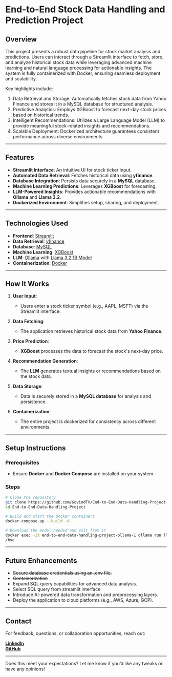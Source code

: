 # **End-to-End Stock Data Handling and Prediction Project**

## **Overview**
This project presents a robust data pipeline for stock market analysis and predictions. Users can interact through a Streamlit interface to fetch, store, and analyze historical stock data while leveraging advanced machine learning and natural language processing for actionable insights. The system is fully containerized with Docker, ensuring seamless deployment and scalability.

Key highlights include:

1. Data Retrieval and Storage: Automatically fetches stock data from Yahoo Finance and stores it in a MySQL database for structured analysis.
2. Predictive Analytics: Employs XGBoost to forecast next-day stock prices based on historical trends.
3. Intelligent Recommendations: Utilizes a Large Language Model (LLM) to provide meaningful stock-related insights and recommendations.
4. Scalable Deployment: Dockerized architecture guarantees consistent performance across diverse environments

---

## **Features**
- **Streamlit Interface**: An intuitive UI for stock ticker input.
- **Automated Data Retrieval**: Fetches historical data using **yfinance**.
- **Database Integration**: Persists data securely in a **MySQL** database.
- **Machine Learning Predictions**: Leverages **XGBoost** for forecasting.
- **LLM-Powered Insights**: Provides actionable recommendations with **Ollama** and **Llama 3.2**.
- **Dockerized Environment**: Simplifies setup, sharing, and deployment.

---

## **Technologies Used**
- **Frontend**: [Streamlit](https://streamlit.io/)
- **Data Retrieval**: [yfinance](https://pypi.org/project/yfinance/)
- **Database**: [MySQL](https://www.mysql.com/)
- **Machine Learning**: [XGBoost](https://xgboost.readthedocs.io/)
- **LLM**: [Ollama](https://ollama.com/) with [Llama 3.2 1B Model](https://ai.meta.com/blog/meta-llama-3-1/)
- **Containerization**: [Docker](https://www.docker.com/)

---

## **How It Works**
1. **User Input**:
   - Users enter a stock ticker symbol (e.g., AAPL, MSFT) via the Streamlit interface.

2. **Data Fetching**:
   - The application retrieves historical stock data from **Yahoo Finance**.

3. **Price Prediction**:
   - **XGBoost** processes the data to forecast the stock's next-day price.

4. **Recommendation Generation**:
   - The **LLM** generates textual insights or recommendations based on the stock data.

5. **Data Storage**:
   - Data is securely stored in a **MySQL database** for analysis and persistence.

6. **Containerization**:
   - The entire project is dockerized for consistency across different environments.

---

## **Setup Instructions**

### Prerequisites
- Ensure **Docker** and **Docker Compose** are installed on your system.

### Steps
```bash
# Clone the repository
git clone https://github.com/GovindTV/End-to-End-Data-Handling-Project.git
cd End-to-End-Data-Handling-Project

# Build and start the Docker containers
docker-compose up --build -d

# Download the model needed and exit from it
docker exec -it end-to-end-data-handling-project-ollama-1 ollama run llama3.2:1b
/bye

```

---

## **Future Enhancements**
- ~~Secure database credentials using an .env file.~~
- ~~Containerization~~
- ~~Expand SQL query capabilities for advanced data analysis.~~
- Select SQL query from streamlit interface
- Introduce AI-powered data transformation and preprocessing layers.
- Deploy the application to cloud platforms (e.g., AWS, Azure, GCP).

---

## **Contact**
For feedback, questions, or collaboration opportunities, reach out:

[**LinkedIn**](https://linkedin.com/in/govindtv)  
[**GitHub**](https://github.com/GovindTV)

---

Does this meet your expectations? Let me know if you’d like any tweaks or have any opinions!